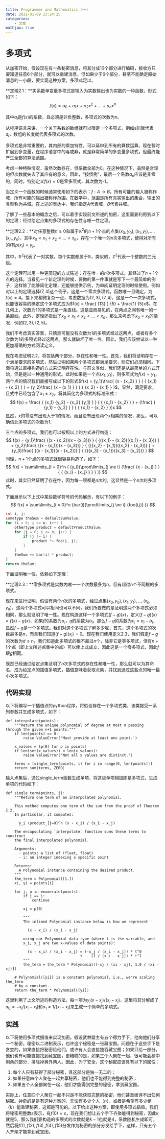 ```yaml
---
title: Programmer and Mathematics (一)
date: 2021-01-09 13:24:25
categories:
    - 文章
mathjax: true
---
```


# 多项式

从加密开始，假设现在有一条秘密消息，将其分成10个部分进行编码，接收方只要知道任意6个部分，就可以重建消息，但如果少于6个部分，甚至不能确定原始消息的一小段，要实现这种方案，多项式足以。

<!-- more -->

**定理2.1：**实系数单变量多项式是输入为实数输出也为实数的一种函数，形式如下：
$$
f(x) = {a_0} + {a_1}x + {a_2}{x^2} + ... + {a_n}{x^n}
$$

其中${a_i}$是$f(x)$的系数，且必须是非负整数，多项式的次数为$n$。

从程序语言来讲，一个关于系数的数组就可以限定一个多项式，例如a[i]就代表${a_i}$，数组的长度就代表多项式的次数。

多项式是非常重要的，其内部的乘加特性，可以延申到所有的算数运算。现在暂时扩展到多变量，在程序语言中的与或非，就是非常简单的多变量多项式，但最终能产生全部的算法范围。

考虑一种特殊情况，虽然次数存在，但系数全部为0。在这种情况下，虽然是合理的但次数就失去了其应有的意义，因此，“按惯例”，最后一个系数${a_n}$应该是非零的，同时，特别定义$f(x) = 0$是零多项式，其次数为-1。

当定义一个函数的时候通常使用如下的表示：$f:A \to B$。所有可能的输入被称作域，所有可能的输出被称作范围。在数学中，范围是所有真实输出的集合，输出的类型称为共域。在上述的表达中，我们指定$A$代表域，$B$代表共域。

了解了一些基本的概念之后，可以着手实现前文所述的加密，这里需要利用到以下的定理：经过给定点集的多项式的存在性与唯一性定理。

**定理2.2：**对任意整数$n \ge 0$和属于$\mathbb{R}^{2}$的$n+1$个点的点集$({x_0},{y_0}),({x_1},{y_1}),...,({x_n},{y_n})$，其中${x_0} < {x_1} < {x_2} < ... < {x_n}$，存在一个唯一的$n$次多项式，使得对所有的$i$有$p({x_i}) = {y_i}$。

其中，$\mathbb{R}^{2}$代表了一对实数，每个实数都属于$\mathbb{R}$，类似的，$\mathbb{Z}^{3}$代表一个整数的三元组。

这个定理可以用一种更简短的方式陈述：存在唯一的$n$次多项式，其经过了$n+1$个点的选择。当看见一个新定理的时候，要做的第一件事就是写下一个最简单的例子，这样除了能够简化定理，还能够提供示例，为审阅证明定理的时候使用。例如对以上的定理选择$(7,4)$这个例子，这是一个零次多项式，函数唯一且确定，为$f(x)=4$。接下来稍微复杂一点，考虑数据为$(2,3),(7,4)$，这是一个一次多项式，也能很容易的确定这个多项式应为$f(x) = \frac{ {13} } {5} + \frac{1} {5}x$。在几何上，次数为1的多项式是一条直线。这是显而易见的，在两点之间有唯一的一条直线。此外，定理还指出了${x_0} < {x_1} < {x_2} < ... < {x_n}$，那么来考虑下${x_0} = {x_1}$的情况，例如$(2,3),(2,5)$。

我们不考虑真实答案，只猜测可能没有次数为1的多项式经过这两点，或者有多个次数为1的多项式经过这两点，那么就破坏了唯一性。因此，我们应该尝试以一种更加精确的方式阅读定义。

现在考虑证明2.2，将包括两个部分，存在性和唯一性。首先，我们将证明存在一个满足要求的多项式，然后证明如果两个多项式都满足要求，则它们必须相同。下面将通过直接构造的方式来证明存在性。与前文类似，我们还是从最简单的方式开始，但是是以一种通用的形式。此时如果是一个点$(x_1, y_1)$，则多项式为$f(x) = {y_1}$，两个点的情况我们直接写成以下的形式$f(x) = {y_1}\frac{ {x - {x_2} } } { { {x_1} - {x_2} } } + {y_2}\frac{ {x - {x_1} } } { { {x_2} - {x_1} } }$，显然，满足要求，且式中已经包含了${x_1} \ne {x_2}$。将其简化为多项式的标准形式：
$$
f(x) = \frac{ { {x_1} {y_2} - {x_2} {y_1} } } { { {x_1} - {x_2} } } + (\frac{ { {y_1} - {y_2} } } { { {x_1} - {x_2} } })x
$$
显然，$x$的幂没有出现大于1的情况，而且没有出现两个$x$相乘的情况，那么，可以确信此多项式的次数为1.

三个点的多项式，我们也可以按照以上的方式进行构造：
$$
f(x) = {y_1}\frac{ {(x - {x_2})(x - {x_3})} } { {({x_1} - {x_2})({x_1} - {x_3})}  } + {y_2}\frac{ {(x - {x_1})(x - {x_3})} } { {({x_2} - {x_1})({x_2} - {x_3})} } + {y_3}\frac{ {(x - {x_1})(x - {x_2})} } { {({x_3} - {x_1})({x_3} - {x_2})} }
$$
同理，$n+1$个点的多项式就很容易构造了，如下：
$$
f(x) = \sum\limits_{i = 0}^n { {y_i}(\prod\limits_{j \ne i} {\frac{ {x - {x_j} } } { { {x_i} - {x_j} } } } )}
$$
此时，其实已然证明了存在性，因为每一项都是$n$次的，这显然是一个$n$次的多项式。

下面展示以下上式中某些数学符号的代码展示，有以下的例子：
$$
f(x) = \sum\limits_{i = 0}^n {bar(i)(\prod\limits_{j \ne i} {foo(i,j)} )}
$$

```c++
int i, j;
sometype theSum = defaultSumValue;
for (i = 0; i <= n; i++) {
	othertype product = defaultProductValue;
	for (j = 0; j <= n; j++) {
		if (j != i) {
			product *= foo(i, j);
		}
	}
	theSum += bar(i) * product;
}
return theSum;
```

下面证明唯一性，依赖如下定理：

**定理2.3：**零多项式是实数内唯一一个次数最多为$n$，但有超过$n$个不同根的多项式。

现在来进行证明，假设有两个$n$次的多项式，经过点集$({x_0},{y_0}),({x_1},{y_1}),...,({x_n},{y_n})$，这两个多项式可以相同也可以不同，我们所要做的是证明这两个多项式必须相同，那么就证明了唯一性。现在构造这样一个多项式$(f - g)(x)$，定义$(f - g)(x) = f(x) - g(x)$，如果$f$的系数为$a_i$，$g$的系数为$b_i$，那么$f-g$的系数为$c_i=a_i-b_i$，显然$f-g$是一个多项式。我们对这个多项式了解多少呢，首先，这个多项式的次数最多是$n$，而且我们知道$(f - g)({x_i}) = 0$。现在我们使用定义2.3，我们假定$f-g$的次数为$d \leqslant n$，我们知道此多项式的根不超过$n$个，除非它是零多项式，但有$n+1$个点（即上文所述点集中的点）可以使上式成立，因此这是一个零多项式，因此$f$跟$g$相同。

既然已经通过给定点集证明了$n$次多项式的存在性和唯一性，那么就可以为其命名，成为给定点的插值多项式，插值意味着获取点集，并找到通过这些点的唯一最小次多项式。

## 代码实现

以下将编写一个插值点的python程序，将假设存在一个多项式类，该类接受一系列参数并生成多项式，如下：

```
def interpolate(points):
    """Return the unique polynomial of degree at most n passing through the given n+1 points."""
    if len(points) == 0:
        raise ValueError('Must provide at least one point.')

    x_values = [p[0] for p in points]
    if len(set(x_values)) < len(x_values):
        raise ValueError('Not all x values are distinct.')

    terms = [single_term(points, i) for i in range(0, len(points))]
    return sum(terms, ZERO)
```

输入点集后，通过single_term函数生成单项，将这些单项相加即是多项式，生成单项的代码如下：

```
def single_term(points, i):
    """Return one term of an interpolated polynomial.

    This method computes one term of the sum from the proof of Theorem 2.2.
    In particular, it computes:

      y_i \product_{j=0}^n (x - x_i) / (x_i - x_j)

    The encapsulating `interpolate` function sums these terms to construct
    the final interpolated polynomial.

    Arguments:
      - points: a list of (float, float)
      - i: an integer indexing a specific point

    Returns:
      A Polynomial instance containing the desired product.
    """
    the_term = Polynomial([1.])
    xi, yi = points[i]

    for j, p in enumerate(points):
        if j == i:
            continue

        xj = p[0]

        """
        The inlined Polynomial instance below is how we represent

          (x - x_i) / (x_i - x_j)

        using our Polynomial data type (where t is the variable, and
        x_i, x_j are two x-values of data points):

          (x - x_i) / (x_i - x_j) = (-x_j / (x_i - x_j)) * t^0
                                  +    (1 / (x_i - x_j)) * t^1
        """
        the_term = the_term * Polynomial([-xj / (xi - xj), 1.0 / (xi - xj)])

    # Polynomial([yi]) is a constant polynomial, i.e., we're scaling the_term
    # by a constant.
    return the_term * Polynomial([yi])
```

这里利用了上文所述的构造方法，每一项为${y_i}(x - {x_j})/({x_i} - {x_j})$，这里将其分解成了${a_0} =  - {x_j}/({x_i} - {x_j})$和${a_1} = 1/({x_i} - {x_j})$来生成一个简单的多项式。

## 实践

以下将使用多项式插值来实现加密。假设武林盟主有五个得力手下，他向他们分享一个秘密，秘密以二进制表示，也许这个秘密是一张藏宝图。问题在于这些手下是贪婪的，如果直接把秘密给他们，或许有人会直接独吞藏宝图；如果只给一部分，他们也有可能直接找到藏宝图，更糟糕的是，如果三个人聚在一起，很可能会猜中剩余的部分，排除掉另外两人。因此，为了安全，这个秘密应该具有以下的属性：

1. 每个人只有获得了部分秘密，且这部分是独一无二的；
2. 如果任意四个人聚在一起共享秘密，他们也不能得到完整的秘密；
3. 如果五个人全部聚在一起，他们才能得到完整的秘密，拿到藏宝图。

实际上，任意四个人聚在一起不只是不能获取完整的秘密，他们甚至破译不出任何秘密。神奇的是是有这种方案的，无论有多少个人（$n$），或者是希望有多少组（$k$）能重建秘密，这都是可能的。以下给出这种方案，即使用多项式插值。我们将秘密用整数$s$表示，有$f(0)=s$，现在我们想让五个手下齐聚能得到秘密，因此$k$就是5，那么我们要构造的多项式的次数就是$k-1$也就是4，系数随机生成即可，然后将$f(1),f(2),f(3),f(4),f(5)$分发作为秘密的部分分发给手下，这样，只有五个人齐聚才能拿到藏宝图。